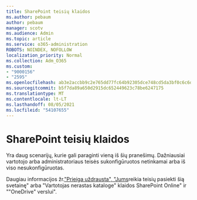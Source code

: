 ```yaml
---
title: SharePoint teisių klaidos
ms.author: pebaum
author: pebaum
manager: scotv
ms.audience: Admin
ms.topic: article
ms.service: o365-administration
ROBOTS: NOINDEX, NOFOLLOW
localization_priority: Normal
ms.collection: Adm_O365
ms.custom:
- "9000156"
- "2595"
ms.openlocfilehash: ab3e2accbb9c2e765dd77fc64b92305dce748cd5da3bf0c6c6dd8414737c709f
ms.sourcegitcommit: b5f7da89a650d2915dc652449623c78be6247175
ms.translationtype: MT
ms.contentlocale: lt-LT
ms.lasthandoff: 08/05/2021
ms.locfileid: "54107655"
---
```

# <a name="sharepoint-permissions-errors"></a>SharePoint teisių klaidos

Yra daug scenarijų, kurie gali paraginti vieną iš šių pranešimų. Dažniausiai vartotojo arba administratoriaus teisės sukonfigūruotos netinkamai arba iš viso nesukonfigūruotas. 

Daugiau informacijos žr.["Prieiga uždrausta", "Jums](https://docs.microsoft.com/sharepoint/support/administration/access-denied-or-need-permission-error-sharepoint-online-or-onedrive-for-business)reikia teisių pasiekti šią svetainę" arba "Vartotojas nerastas kataloge" klaidos SharePoint Online" ir ""OneDrive" verslui".
